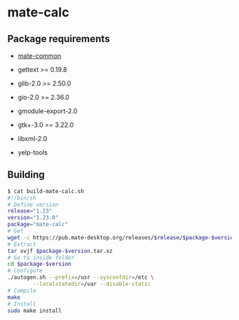 # mate-calc

## Package requirements

  * [mate-common](mate-common.md)

  * gettext >= 0.19.8

  * glib-2.0 >= 2.50.0

  * gio-2.0 >= 2.36.0

  * gmodule-export-2.0

  * gtk+-3.0 >= 3.22.0

  * libxml-2.0

  * yelp-tools

## Building

```bash
$ cat build-mate-calc.sh
#!/bin/sh
# Define version
release="1.23"
version="1.23.0"
package="mate-calc"
# Get
wget -c https://pub.mate-desktop.org/releases/$release/$package-$version.tar.xz
# Extract
tar xvjf $package-$version.tar.xz
# Go to inside folder
cd $package-$version
# Configure
./autogen.sh --prefix=/usr --sysconfdir=/etc \
        --localstatedir=/var --disable-static
# Compile
make
# Install
sudo make install
```


